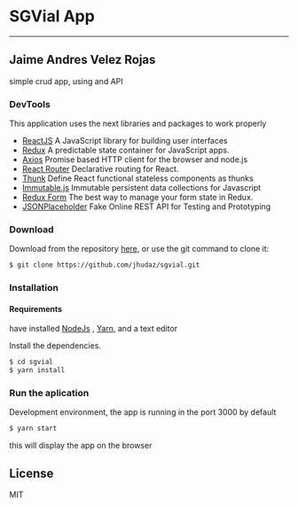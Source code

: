 # SGVial App
---
## Jaime Andres Velez Rojas
simple crud app, using and API


### DevTools

 This application uses the next libraries and packages to work properly
* [ReactJS](https://reactjs.org/) A JavaScript library for building user interfaces 
* [Redux](https://redux.js.org/) A predictable state container for JavaScript apps.
* [Axios](https://www.npmjs.com/package/axios) Promise based HTTP client for the browser and node.js
* [React Router](https://www.npmjs.com/package/react-router) Declarative routing for React.
* [Thunk](https://www.npmjs.com/package/react-thunk) Define React functional stateless components as thunks
* [Immutable.js](https://github.com/immutable-js/immutable-js) Immutable persistent data collections for Javascript 
* [Redux Form](https://redux-form.com/8.1.0/) The best way to manage your form state in Redux.
* [JSONPlaceholder](https://jsonplaceholder.typicode.com/) Fake Online REST API for Testing and Prototyping 


###  Download
Download from the repository [here](https://github.com/jhudaz/sgvial), or use the git command to clone it:
```sh
$ git clone https://github.com/jhudaz/sgvial.git
```
### Installation
#### Requirements
 have installed [NodeJs](https://nodejs.org/en/) , [Yarn](https://yarnpkg.com/lang/en/docs/install/#debian-stable), and a text editor
 
 

Install the dependencies.

```sh
$ cd sgvial
$ yarn install
```

### Run the aplication

Development environment, the app is running in the port 3000 by default
```sh
$ yarn start
```
this will display the app on the browser



License
----

MIT
